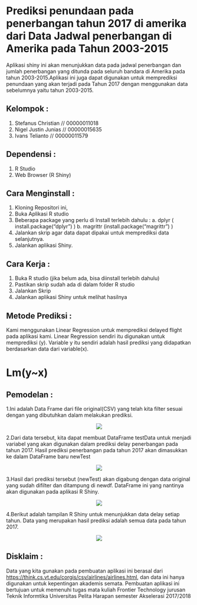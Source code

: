 # Prediksi penundaan pada penerbangan tahun 2017 di amerika dari Data Jadwal penerbangan di Amerika pada Tahun 2003-2015

Aplikasi shiny ini akan menunjukkan data pada jadwal penerbangan dan jumlah penerbangan yang ditunda pada seluruh bandara di Amerika pada tahun 2003-2015.Aplikasi ini juga dapat digunakan untuk memprediksi penundaan yang akan terjadi pada Tahun 2017 dengan menggunakan data sebelumnya yaitu tahun 2003-2015.

## Kelompok : 
1.	Stefanus Christian // 00000011018
2.	Nigel Justin Junias // 00000015635
3.	Ivans Telianto  // 00000011579

## Dependensi : 
1.	R Studio
2.	Web Browser (R Shiny)

## Cara Menginstall : 
1.	Kloning Repositori ini,
2.	Buka Aplikasi R studio 
3.	Beberapa package yang perlu di Install terlebih dahulu :
a.	dplyr  ( install.package(“dplyr”) )
b.	magrittr (install.package(“magrittr”) )
4.	Jalankan skrip agar data dapat dipakai untuk memprediksi data selanjutnya.
5.	Jalankan aplikasi Shiny.

## Cara Kerja : 
1.	Buka R studio (jika belum ada, bisa diinstall terlebih dahulu)
2.	Pastikan skrip sudah ada di dalam folder R studio
3.	Jalankan Skrip
4.	Jalankan aplikasi Shiny untuk melihat hasilnya

## Metode Prediksi : 
Kami menggunakan Linear Regression untuk memprediksi delayed flight pada aplikasi kami. Linear Regression sendiri itu digunakan untuk memprediksi (y). Variable y itu sendiri adalah hasil prediksi yang didapatkan berdasarkan data dari variable(x).

<p align = "center"> <h1>Lm(y~x)</h1> </p>

## Pemodelan :
1.Ini adalah Data Frame dari file original(CSV) yang telah kita filter sesuai dengan yang dibutuhkan dalam melakukan prediksi.
<p align = "center"> <img src="https://github.com/justinjunias/flight-delay-prediction/blob/master/test/originaldata.png"> </p>
2.Dari data tersebut, kita dapat membuat DataFrame testData untuk menjadi variabel yang akan digunakan dalam prediksi delay penerbangan pada tahun 2017. Hasil prediksi penerbangan pada tahun 2017 akan dimasukkan ke dalam DataFrame baru newTest
<p align = "center"> <img src="https://github.com/justinjunias/flight-delay-prediction/blob/master/test/newtest.png"> </p>
3.Hasil dari prediksi tersebut (newTest) akan digabung dengan data original yang sudah difilter dan ditampung di newdf. DataFrame ini yang nantinya akan digunakan pada aplikasi R Shiny.
<p align = "center"> <img src="https://github.com/justinjunias/flight-delay-prediction/blob/master/test/newdf.png"> </p>
4.Berikut adalah tampilan R Shiny untuk menunjukkan data delay setiap tahun. Data yang merupakan hasil prediksi adalah semua data pada tahun 2017.
<p align = "center"> <img src ="https://github.com/justinjunias/flight-delay-prediction/blob/master/test/shiny.png"> </p>

## Disklaim :
Data yang kita gunakan pada pembuatan aplikasi ini berasal dari https://think.cs.vt.edu/corgis/csv/airlines/airlines.html, dan data ini hanya digunakan untuk kepentingan akademis semata.
Pembuatan aplikasi ini bertujuan untuk memenuhi tugas mata kuliah Frontier Technology jurusan Teknik Informtika Universitas Pelita Harapan semester Akselerasi 2017/2018
